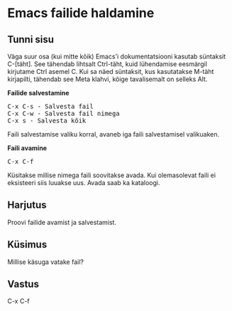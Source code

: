 # Emacs failide haldamine

## Tunni sisu

Väga suur osa (kui mitte kõik) Emacs'i dokumentatsiooni kasutab süntaksit C-[täht]. See tähendab lihtsalt Ctrl-täht, kuid lühendamise eesmärgil kirjutame Ctrl asemel C. Kui sa näed süntaksit, kus kasutatakse M-täht kirjapilti, tähendab see Meta klahvi, kõige tavalisemalt on selleks Alt.

<b>Failide salvestamine</b>

<pre>
C-x C-s - Salvesta fail
C-x C-w - Salvesta fail nimega
C-x s - Salvesta kõik
</pre>

Faili salvestamise valiku korral, avaneb iga faili salvestamisel valikuaken.

<b>Faili avamine</b>

<pre>
C-x C-f
</pre>

Küsitakse millise nimega faili soovitakse avada. Kui olemasolevat faili ei eksisteeri siis luuakse uus. Avada saab ka kataloogi. 

## Harjutus

Proovi failide avamist ja salvestamist.

## Küsimus

Millise käsuga vatake fail?

## Vastus

C-x C-f
